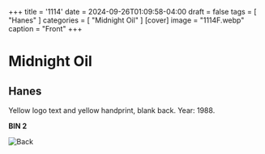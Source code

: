 +++
title = '1114'
date = 2024-09-26T01:09:58-04:00
draft = false
tags = [ "Hanes" ]
categories = [ "Midnight Oil" ]
[cover]
image = "1114F.webp"
caption = "Front"
+++
# Midnight Oil
## Hanes

Yellow logo text and yellow handprint, blank back. Year: 1988.

**BIN 2**

![Back](/1114B.webp)
